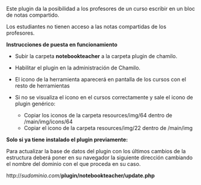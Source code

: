 Este plugin da la posibilidad a los profesores de un curso escribir en un bloc de notas compartido.

Los estudiantes no tienen acceso a las notas compartidas de los profesores.

**Instrucciones de puesta en funcionamiento**

- Subir la carpeta **notebookteacher** a la carpeta plugin de chamilo.

- Habilitar el plugin en la administraci&oacute;n de Chamilo.
- El icono de la herramienta aparecer&aacute; en pantalla de los cursos con el resto de herramientas
- Si no se visualiza el icono en el cursos correctamente y sale el icono de plugin gen&eacute;rico:
    - Copiar los iconos de la carpeta resources/img/64 dentro de /main/img/icons/64
    - Copiar el icono de la carpeta resources/img/22 dentro de /main/img

**Solo si ya tiene instalado el plugin previamente:**

Para actualizar la base de datos del plugin con los &uacute;ltimos cambios de la estructura deber&aacute; poner en su
navegador la siguiente direcci&oacute;n cambiando el nombre del dominio con el que proceda en su caso.

http://*sudominio.com*/**plugin/notebookteacher/update.php**
